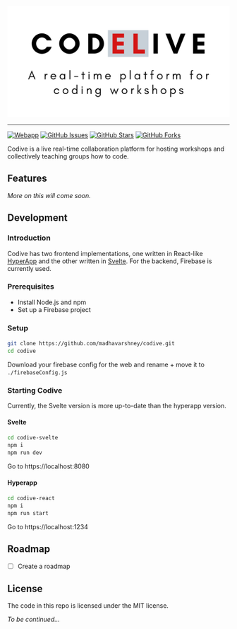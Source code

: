 <p align='center'>
  <img alt='Codive' src='docs/logo.png' width='512'>
</p>

---

[![Webapp](https://img.shields.io/website/https/madhavarshney.github.io/codive?style=for-the-badge&label=webapp&up_message=up&down_message=down)](https://madhavarshney.github.io/codive)
[![GitHub Issues](https://img.shields.io/github/issues/madhavarshney/reactxp-cli?style=for-the-badge)](https://github.com/madhavarshney/codive/issues)
[![GitHub Stars](https://img.shields.io/github/stars/madhavarshney/codive?style=for-the-badge)](https://github.com/madhavarshney/codive/stargazers)
[![GitHub Forks](https://img.shields.io/github/forks/madhavarshney/codive?style=for-the-badge)](https://github.com/madhavarshney/codive/network)

<!-- [![Version](https://img.shields.io/github/package-json/v/madhavarshney/codive?style=for-the-badge)](https://github.com/madhavarshney/codive/releases) -->
<!-- [![CI Workflow](https://img.shields.io/github/workflow/status/madhavarshney/codive/CI?style=for-the-badge)](https://github.com/madhavarshney/codive/actions?query=workflow%3ACI) -->
<!-- [![GitHub License](https://img.shields.io/github/license/madhavarshney/codive?style=for-the-badge)](https://github.com/madhavarshney/codive/blob/master/LICENSE) -->


Codive is a live real-time collaboration platform for hosting workshops and collectively teaching groups how to code.

## Features
_More on this will come soon._

## Development

### Introduction

Codive has two frontend implementations, one written in React-like [HyperApp](hyperapp.dev) and the other written in [Svelte](svelte.dev). For the backend, Firebase is currently used.

### Prerequisites
- Install Node.js and npm
- Set up a Firebase project

### Setup

```bash
git clone https://github.com/madhavarshney/codive.git
cd codive
```

Download your firebase config for the web and rename + move it to `./firebaseConfig.js`

### Starting Codive

Currently, the Svelte version is more up-to-date than the hyperapp version.

#### Svelte

```bash
cd codive-svelte
npm i
npm run dev
```

Go to https://localhost:8080

#### Hyperapp

```bash
cd codive-react
npm i
npm run start
```

Go to https://localhost:1234

## Roadmap

- [ ] Create a roadmap

## License

The code in this repo is licensed under the MIT license.

_To be continued..._
